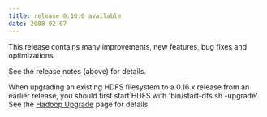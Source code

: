 ```yaml
---
title: release 0.16.0 available
date: 2008-02-07
---
```

<!---
  Licensed under the Apache License, Version 2.0 (the "License");
  you may not use this file except in compliance with the License.
  You may obtain a copy of the License at

   http://www.apache.org/licenses/LICENSE-2.0

  Unless required by applicable law or agreed to in writing, software
  distributed under the License is distributed on an "AS IS" BASIS,
  WITHOUT WARRANTIES OR CONDITIONS OF ANY KIND, either express or implied.
  See the License for the specific language governing permissions and
  limitations under the License. See accompanying LICENSE file.
-->

This release contains many improvements, new features, bug fixes and
optimizations.

See the release notes (above) for details.

When upgrading an existing HDFS filesystem to a 0.16.x release from an
earlier release, you should first start HDFS with 'bin/start-dfs.sh
-upgrade'. See the [Hadoop
Upgrade](https://wiki.apache.org/hadoop/Hadoop_Upgrade) page for details.

